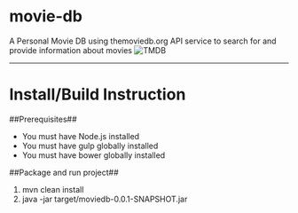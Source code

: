 # movie-db

A Personal Movie DB using themoviedb.org API service to search for and provide information about movies
![TMDB](https://assets.tmdb.org/images/logos/var_1_0_PoweredByTMDB_Blk_Antitled.png "TMDB")

---

Install/Build Instruction
========

##Prerequisites##
* You must have Node.js installed
* You must have gulp globally installed
* You must have bower globally installed

##Package and run project##
1. mvn clean install
2. java -jar target/moviedb-0.0.1-SNAPSHOT.jar
